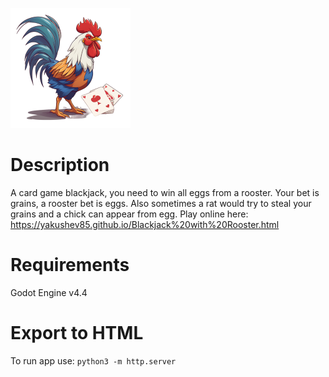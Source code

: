 ![Alt text](app/icon.png)

# Description

A card game blackjack, you need to win all eggs from a rooster. Your bet is grains, a rooster bet is eggs. Also sometimes a rat would try to steal your grains and a chick can appear from egg. Play online here:
https://yakushev85.github.io/Blackjack%20with%20Rooster.html

# Requirements

Godot Engine v4.4

# Export to HTML

To run app use: `python3 -m http.server` 
